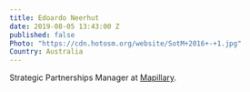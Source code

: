 ```yaml
---
title: Edoardo Neerhut
date: 2019-08-05 13:43:00 Z
published: false
Photo: "https://cdn.hotosm.org/website/SotM+2016+-+1.jpg"
Country: Australia
---
```


Strategic Partnerships Manager at [Mapillary](https://www.mapillary.com/app/user/eneerhut?lat=20&lng=0&z=1.5).